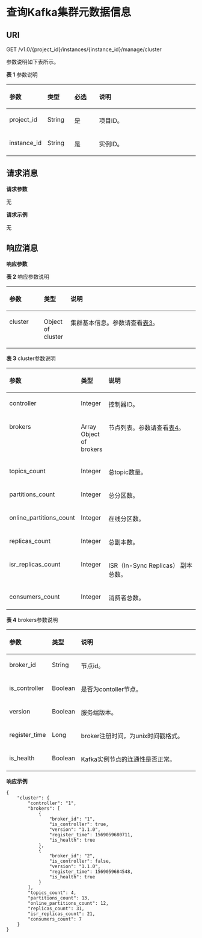 # 查询Kafka集群元数据信息<a name="ZH-CN_TOPIC_0210486906"></a>

## URI<a name="section1445760195713"></a>

GET  /v1.0/\{project\_id\}/instances/\{instance\_id\}/manage/cluster

参数说明如下表所示。

**表 1**  参数说明

<a name="table94611103578"></a>
<table><thead align="left"><tr id="row89131500579"><th class="cellrowborder" valign="top" width="18.36816318368163%" id="mcps1.2.5.1.1"><p id="p191310025718"><a name="p191310025718"></a><a name="p191310025718"></a>参数</p>
</th>
<th class="cellrowborder" valign="top" width="14.288571142885711%" id="mcps1.2.5.1.2"><p id="p0913703575"><a name="p0913703575"></a><a name="p0913703575"></a>类型</p>
</th>
<th class="cellrowborder" valign="top" width="13.268673132686734%" id="mcps1.2.5.1.3"><p id="p791313055715"><a name="p791313055715"></a><a name="p791313055715"></a>必选</p>
</th>
<th class="cellrowborder" valign="top" width="54.074592540745925%" id="mcps1.2.5.1.4"><p id="p179139055712"><a name="p179139055712"></a><a name="p179139055712"></a>说明</p>
</th>
</tr>
</thead>
<tbody><tr id="row199134017576"><td class="cellrowborder" valign="top" width="18.36816318368163%" headers="mcps1.2.5.1.1 "><p id="p99131045719"><a name="p99131045719"></a><a name="p99131045719"></a>project_id</p>
</td>
<td class="cellrowborder" valign="top" width="14.288571142885711%" headers="mcps1.2.5.1.2 "><p id="p89131014579"><a name="p89131014579"></a><a name="p89131014579"></a>String</p>
</td>
<td class="cellrowborder" valign="top" width="13.268673132686734%" headers="mcps1.2.5.1.3 "><p id="p209138016572"><a name="p209138016572"></a><a name="p209138016572"></a>是</p>
</td>
<td class="cellrowborder" valign="top" width="54.074592540745925%" headers="mcps1.2.5.1.4 "><p id="p149138019570"><a name="p149138019570"></a><a name="p149138019570"></a>项目ID。</p>
</td>
</tr>
<tr id="row791318095713"><td class="cellrowborder" valign="top" width="18.36816318368163%" headers="mcps1.2.5.1.1 "><p id="p491330155714"><a name="p491330155714"></a><a name="p491330155714"></a>instance_id</p>
</td>
<td class="cellrowborder" valign="top" width="14.288571142885711%" headers="mcps1.2.5.1.2 "><p id="p109131005714"><a name="p109131005714"></a><a name="p109131005714"></a>String</p>
</td>
<td class="cellrowborder" valign="top" width="13.268673132686734%" headers="mcps1.2.5.1.3 "><p id="p1991360175716"><a name="p1991360175716"></a><a name="p1991360175716"></a>是</p>
</td>
<td class="cellrowborder" valign="top" width="54.074592540745925%" headers="mcps1.2.5.1.4 "><p id="p13913706571"><a name="p13913706571"></a><a name="p13913706571"></a>实例ID。</p>
</td>
</tr>
</tbody>
</table>

## 请求消息<a name="section1445918015576"></a>

**请求参数**

无

**请求示例**

无

## 响应消息<a name="section548616010579"></a>

**响应参数**

**表 2**  响应参数说明

<a name="table154988085711"></a>
<table><thead align="left"><tr id="row791318095711"><th class="cellrowborder" valign="top" width="18.18%" id="mcps1.2.4.1.1"><p id="p2091311065711"><a name="p2091311065711"></a><a name="p2091311065711"></a>参数</p>
</th>
<th class="cellrowborder" valign="top" width="14.14%" id="mcps1.2.4.1.2"><p id="p19134005713"><a name="p19134005713"></a><a name="p19134005713"></a>类型</p>
</th>
<th class="cellrowborder" valign="top" width="67.67999999999999%" id="mcps1.2.4.1.3"><p id="p1691310045712"><a name="p1691310045712"></a><a name="p1691310045712"></a>说明</p>
</th>
</tr>
</thead>
<tbody><tr id="row491418012577"><td class="cellrowborder" valign="top" width="18.18%" headers="mcps1.2.4.1.1 "><p id="p691411035714"><a name="p691411035714"></a><a name="p691411035714"></a>cluster</p>
</td>
<td class="cellrowborder" valign="top" width="14.14%" headers="mcps1.2.4.1.2 "><p id="p79140075717"><a name="p79140075717"></a><a name="p79140075717"></a>Object of cluster</p>
</td>
<td class="cellrowborder" valign="top" width="67.67999999999999%" headers="mcps1.2.4.1.3 "><p id="p991417015575"><a name="p991417015575"></a><a name="p991417015575"></a>集群基本信息。参数请查看<a href="#table155181504573">表3</a>。</p>
</td>
</tr>
</tbody>
</table>

**表 3**  cluster参数说明

<a name="table155181504573"></a>
<table><thead align="left"><tr id="row1691419015719"><th class="cellrowborder" valign="top" width="18.18%" id="mcps1.2.4.1.1"><p id="p3914110125719"><a name="p3914110125719"></a><a name="p3914110125719"></a>参数</p>
</th>
<th class="cellrowborder" valign="top" width="14.14%" id="mcps1.2.4.1.2"><p id="p191460155713"><a name="p191460155713"></a><a name="p191460155713"></a>类型</p>
</th>
<th class="cellrowborder" valign="top" width="67.67999999999999%" id="mcps1.2.4.1.3"><p id="p1091414015571"><a name="p1091414015571"></a><a name="p1091414015571"></a>说明</p>
</th>
</tr>
</thead>
<tbody><tr id="row1491415015570"><td class="cellrowborder" valign="top" width="18.18%" headers="mcps1.2.4.1.1 "><p id="p1591418013578"><a name="p1591418013578"></a><a name="p1591418013578"></a>controller</p>
</td>
<td class="cellrowborder" valign="top" width="14.14%" headers="mcps1.2.4.1.2 "><p id="p10914601577"><a name="p10914601577"></a><a name="p10914601577"></a>Integer</p>
</td>
<td class="cellrowborder" valign="top" width="67.67999999999999%" headers="mcps1.2.4.1.3 "><p id="p7914150165714"><a name="p7914150165714"></a><a name="p7914150165714"></a>控制器ID。</p>
</td>
</tr>
<tr id="row1391412013579"><td class="cellrowborder" valign="top" width="18.18%" headers="mcps1.2.4.1.1 "><p id="p11914800577"><a name="p11914800577"></a><a name="p11914800577"></a>brokers</p>
</td>
<td class="cellrowborder" valign="top" width="14.14%" headers="mcps1.2.4.1.2 "><p id="p17914707578"><a name="p17914707578"></a><a name="p17914707578"></a>Array Object of brokers</p>
</td>
<td class="cellrowborder" valign="top" width="67.67999999999999%" headers="mcps1.2.4.1.3 "><p id="p14914160135718"><a name="p14914160135718"></a><a name="p14914160135718"></a>节点列表。参数请查看<a href="#table15633015573">表4</a>。</p>
</td>
</tr>
<tr id="row1391430155714"><td class="cellrowborder" valign="top" width="18.18%" headers="mcps1.2.4.1.1 "><p id="p1791513015576"><a name="p1791513015576"></a><a name="p1791513015576"></a>topics_count</p>
</td>
<td class="cellrowborder" valign="top" width="14.14%" headers="mcps1.2.4.1.2 "><p id="p1191510065719"><a name="p1191510065719"></a><a name="p1191510065719"></a>Integer</p>
</td>
<td class="cellrowborder" valign="top" width="67.67999999999999%" headers="mcps1.2.4.1.3 "><p id="p49151808572"><a name="p49151808572"></a><a name="p49151808572"></a>总topic数量。</p>
</td>
</tr>
<tr id="row49155018571"><td class="cellrowborder" valign="top" width="18.18%" headers="mcps1.2.4.1.1 "><p id="p891515075719"><a name="p891515075719"></a><a name="p891515075719"></a>partitions_count</p>
</td>
<td class="cellrowborder" valign="top" width="14.14%" headers="mcps1.2.4.1.2 "><p id="p159151201579"><a name="p159151201579"></a><a name="p159151201579"></a>Integer</p>
</td>
<td class="cellrowborder" valign="top" width="67.67999999999999%" headers="mcps1.2.4.1.3 "><p id="p209157018576"><a name="p209157018576"></a><a name="p209157018576"></a>总分区数。</p>
</td>
</tr>
<tr id="row2915108572"><td class="cellrowborder" valign="top" width="18.18%" headers="mcps1.2.4.1.1 "><p id="p091515025710"><a name="p091515025710"></a><a name="p091515025710"></a>online_partitions_count</p>
</td>
<td class="cellrowborder" valign="top" width="14.14%" headers="mcps1.2.4.1.2 "><p id="p1091518013576"><a name="p1091518013576"></a><a name="p1091518013576"></a>Integer</p>
</td>
<td class="cellrowborder" valign="top" width="67.67999999999999%" headers="mcps1.2.4.1.3 "><p id="p19154055713"><a name="p19154055713"></a><a name="p19154055713"></a>在线分区数。</p>
</td>
</tr>
<tr id="row1691510065714"><td class="cellrowborder" valign="top" width="18.18%" headers="mcps1.2.4.1.1 "><p id="p159154015715"><a name="p159154015715"></a><a name="p159154015715"></a>replicas_count</p>
</td>
<td class="cellrowborder" valign="top" width="14.14%" headers="mcps1.2.4.1.2 "><p id="p091515012570"><a name="p091515012570"></a><a name="p091515012570"></a>Integer</p>
</td>
<td class="cellrowborder" valign="top" width="67.67999999999999%" headers="mcps1.2.4.1.3 "><p id="p13915209571"><a name="p13915209571"></a><a name="p13915209571"></a>总副本数。</p>
</td>
</tr>
<tr id="row1591514013579"><td class="cellrowborder" valign="top" width="18.18%" headers="mcps1.2.4.1.1 "><p id="p1591517015575"><a name="p1591517015575"></a><a name="p1591517015575"></a>isr_replicas_count</p>
</td>
<td class="cellrowborder" valign="top" width="14.14%" headers="mcps1.2.4.1.2 "><p id="p169151402578"><a name="p169151402578"></a><a name="p169151402578"></a>Integer</p>
</td>
<td class="cellrowborder" valign="top" width="67.67999999999999%" headers="mcps1.2.4.1.3 "><p id="p891510012573"><a name="p891510012573"></a><a name="p891510012573"></a>ISR（In-Sync Replicas） 副本总数。</p>
</td>
</tr>
<tr id="row1915200105713"><td class="cellrowborder" valign="top" width="18.18%" headers="mcps1.2.4.1.1 "><p id="p191515095716"><a name="p191515095716"></a><a name="p191515095716"></a>consumers_count</p>
</td>
<td class="cellrowborder" valign="top" width="14.14%" headers="mcps1.2.4.1.2 "><p id="p19915309575"><a name="p19915309575"></a><a name="p19915309575"></a>Integer</p>
</td>
<td class="cellrowborder" valign="top" width="67.67999999999999%" headers="mcps1.2.4.1.3 "><p id="p11915009579"><a name="p11915009579"></a><a name="p11915009579"></a>消费者总数。</p>
</td>
</tr>
</tbody>
</table>

**表 4**  brokers参数说明

<a name="table15633015573"></a>
<table><thead align="left"><tr id="row891616095719"><th class="cellrowborder" valign="top" width="18.18%" id="mcps1.2.4.1.1"><p id="p19160017572"><a name="p19160017572"></a><a name="p19160017572"></a>参数</p>
</th>
<th class="cellrowborder" valign="top" width="14.14%" id="mcps1.2.4.1.2"><p id="p091615075711"><a name="p091615075711"></a><a name="p091615075711"></a>类型</p>
</th>
<th class="cellrowborder" valign="top" width="67.67999999999999%" id="mcps1.2.4.1.3"><p id="p391612013571"><a name="p391612013571"></a><a name="p391612013571"></a>说明</p>
</th>
</tr>
</thead>
<tbody><tr id="row18916701575"><td class="cellrowborder" valign="top" width="18.18%" headers="mcps1.2.4.1.1 "><p id="p49161904575"><a name="p49161904575"></a><a name="p49161904575"></a>broker_id</p>
</td>
<td class="cellrowborder" valign="top" width="14.14%" headers="mcps1.2.4.1.2 "><p id="p17916907571"><a name="p17916907571"></a><a name="p17916907571"></a>String</p>
</td>
<td class="cellrowborder" valign="top" width="67.67999999999999%" headers="mcps1.2.4.1.3 "><p id="p2091614005714"><a name="p2091614005714"></a><a name="p2091614005714"></a>节点id。</p>
</td>
</tr>
<tr id="row11916100195714"><td class="cellrowborder" valign="top" width="18.18%" headers="mcps1.2.4.1.1 "><p id="p891620125714"><a name="p891620125714"></a><a name="p891620125714"></a>is_controller</p>
</td>
<td class="cellrowborder" valign="top" width="14.14%" headers="mcps1.2.4.1.2 "><p id="p2916110155720"><a name="p2916110155720"></a><a name="p2916110155720"></a>Boolean</p>
</td>
<td class="cellrowborder" valign="top" width="67.67999999999999%" headers="mcps1.2.4.1.3 "><p id="p1491612065716"><a name="p1491612065716"></a><a name="p1491612065716"></a>是否为contoller节点。</p>
</td>
</tr>
<tr id="row149161025714"><td class="cellrowborder" valign="top" width="18.18%" headers="mcps1.2.4.1.1 "><p id="p8916107574"><a name="p8916107574"></a><a name="p8916107574"></a>version</p>
</td>
<td class="cellrowborder" valign="top" width="14.14%" headers="mcps1.2.4.1.2 "><p id="p291620019576"><a name="p291620019576"></a><a name="p291620019576"></a>Boolean</p>
</td>
<td class="cellrowborder" valign="top" width="67.67999999999999%" headers="mcps1.2.4.1.3 "><p id="p8916190115717"><a name="p8916190115717"></a><a name="p8916190115717"></a>服务端版本。</p>
</td>
</tr>
<tr id="row199161207576"><td class="cellrowborder" valign="top" width="18.18%" headers="mcps1.2.4.1.1 "><p id="p591790205715"><a name="p591790205715"></a><a name="p591790205715"></a>register_time</p>
</td>
<td class="cellrowborder" valign="top" width="14.14%" headers="mcps1.2.4.1.2 "><p id="p189172025710"><a name="p189172025710"></a><a name="p189172025710"></a>Long</p>
</td>
<td class="cellrowborder" valign="top" width="67.67999999999999%" headers="mcps1.2.4.1.3 "><p id="p2917130165712"><a name="p2917130165712"></a><a name="p2917130165712"></a>broker注册时间，为unix时间戳格式。</p>
</td>
</tr>
<tr id="row209175014577"><td class="cellrowborder" valign="top" width="18.18%" headers="mcps1.2.4.1.1 "><p id="p15917701572"><a name="p15917701572"></a><a name="p15917701572"></a>is_health</p>
</td>
<td class="cellrowborder" valign="top" width="14.14%" headers="mcps1.2.4.1.2 "><p id="p1917507576"><a name="p1917507576"></a><a name="p1917507576"></a>Boolean</p>
</td>
<td class="cellrowborder" valign="top" width="67.67999999999999%" headers="mcps1.2.4.1.3 "><p id="p99172018576"><a name="p99172018576"></a><a name="p99172018576"></a>Kafka实例节点的连通性是否正常。</p>
</td>
</tr>
</tbody>
</table>

**响应示例**

```
{
    "cluster": {
        "controller": "1",
        "brokers": [
            {
                "broker_id": "1",
                "is_controller": true,
                "version": "1.1.0",
                "register_time": 1569059680711,
                "is_health": true
            },
            {
                "broker_id": "2",
                "is_controller": false,
                "version": "1.1.0",
                "register_time": 1569059684548,
                "is_health": true
            }
        ],
        "topics_count": 4,
        "partitions_count": 13,
        "online_partitions_count": 12,
        "replicas_count": 31,
        "isr_replicas_count": 21,
        "consumers_count": 7
    }
}
```

